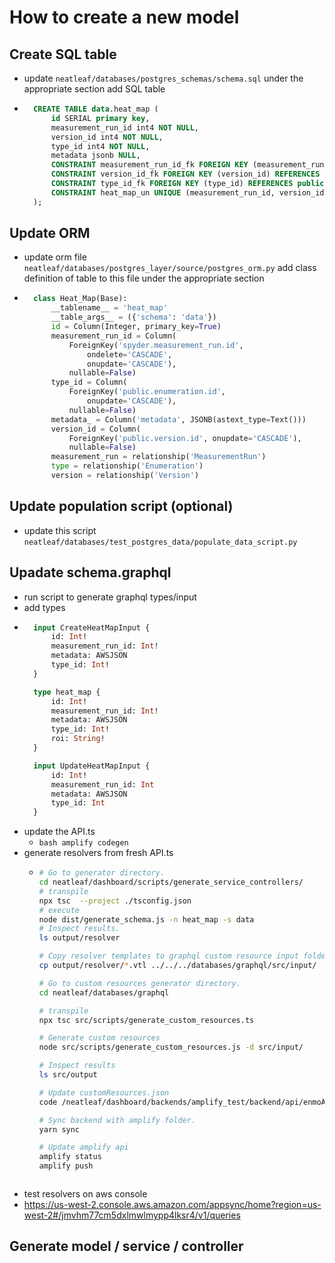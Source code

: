 # How to create a new model
## Create SQL table
* update ```neatleaf/databases/postgres_schemas/schema.sql``` under the appropriate section add SQL table
* ```sql
    CREATE TABLE data.heat_map (
        id SERIAL primary key,
        measurement_run_id int4 NOT NULL,
        version_id int4 NOT NULL,
        type_id int4 NOT NULL,
        metadata jsonb NULL,
        CONSTRAINT measurement_run_id_fk FOREIGN KEY (measurement_run_id) REFERENCES spyder.measurement_run(id) ON UPDATE CASCADE ON DELETE CASCADE,
        CONSTRAINT version_id_fk FOREIGN KEY (version_id) REFERENCES public.version(id) ON UPDATE CASCADE,
        CONSTRAINT type_id_fk FOREIGN KEY (type_id) REFERENCES public.enumeration(id) ON UPDATE CASCADE,
        CONSTRAINT heat_map_un UNIQUE (measurement_run_id, version_id, type_id)
    );
  ```
## Update ORM
* update orm file ```neatleaf/databases/postgres_layer/source/postgres_orm.py``` add class definition of table to this file under the appropriate section
* ```python
    class Heat_Map(Base):
        __tablename__ = 'heat_map'
        __table_args__ = ({'schema': 'data'})
        id = Column(Integer, primary_key=True)
        measurement_run_id = Column(
            ForeignKey('spyder.measurement_run.id',
                ondelete='CASCADE',
                onupdate='CASCADE'),
            nullable=False)
        type_id = Column(
            ForeignKey('public.enumeration.id',
                onupdate='CASCADE'),
            nullable=False)
        metadata_ = Column('metadata', JSONB(astext_type=Text()))
        version_id = Column(
            ForeignKey('public.version.id', onupdate='CASCADE'),
            nullable=False)
        measurement_run = relationship('MeasurementRun')
        type = relationship('Enumeration')
        version = relationship('Version')
  ```
## Update population script (optional) 
* update this script ```neatleaf/databases/test_postgres_data/populate_data_script.py```

## Upadate schema.graphql
* run script to generate graphql types/input
* add types
* ```graphql
    input CreateHeatMapInput {
        id: Int!
        measurement_run_id: Int!
        metadata: AWSJSON
        type_id: Int!
    }

    type heat_map {
        id: Int!
        measurement_run_id: Int!
        metadata: AWSJSON
        type_id: Int!
        roi: String!
    }

    input UpdateHeatMapInput {
        id: Int!
        measurement_run_id: Int
        metadata: AWSJSON
        type_id: Int
    }
 * update the API.ts
    * ```bash amplify codegen```
 * generate resolvers from fresh API.ts
    * ```bash 
      # Go to generator directory.
      cd neatleaf/dashboard/scripts/generate_service_controllers/
      # transpile
      npx tsc  --project ./tsconfig.json
      # execute
      node dist/generate_schema.js -n heat_map -s data
      # Inspect results.
      ls output/resolver

      # Copy resolver templates to graphql custom resource input folder.
      cp output/resolver/*.vtl ../../../databases/graphql/src/input/

      # Go to custom resources generator directory.
      cd neatleaf/databases/graphql
      
      # transpile
      npx tsc src/scripts/generate_custom_resources.ts
      
      # Generate custom resources
      node src/scripts/generate_custom_resources.js -d src/input/

      # Inspect results
      ls src/output

      # Update customResources.json
      code /neatleaf/dashboard/backends/amplify_test/backend/api/enmoApiTest/stacks/CustomResources.json

      # Sync backend with amplify folder.
      yarn sync

      # Update amplify api
      amplify status
      amplify push
    ```
* test resolvers on aws console
* https://us-west-2.console.aws.amazon.com/appsync/home?region=us-west-2#/jmvhm77cm5dxlmwlmypp4lksr4/v1/queries

## Generate model / service / controller